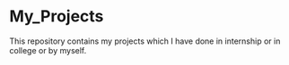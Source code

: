 # My_Projects
This repository contains my projects which I have done in internship or in college or by myself.
